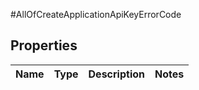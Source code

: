 #AllOfCreateApplicationApiKeyErrorCode

## Properties
Name | Type | Description | Notes
------------ | ------------- | ------------- | -------------

